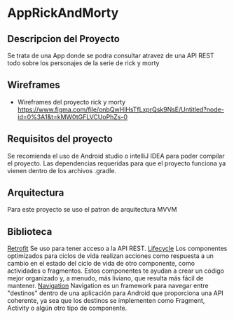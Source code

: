 # AppRickAndMorty

## Descripcion del Proyecto

Se trata de una App donde se podra consultar atravez de una API REST todo sobre los personajes de la serie de rick y morty


## Wireframes

- Wireframes del proyecto rick y morty https://www.figma.com/file/onbQwHlHsTfLxprQsk9NsE/Untitled?node-id=0%3A1&t=kMW0tGFLVCUoPhZs-0

## Requisitos del proyecto

Se recomienda el uso de Android studio o intelliJ IDEA para poder compilar el proyecto. Las dependencias requeridas para que el proyecto funciona ya
vienen dentro de los archivos .gradle.

## Arquitectura
Para este proyecto se uso el patron de arquitectura MVVM

## Biblioteca

[Retrofit](https://developer.android.com/kotlin/coroutines?hl=es-419) Se uso para tener acceso a la API REST.
[Lifecycle](https://developer.android.com/jetpack/androidx/releases/lifecycle?hl=es-419) Los componentes optimizados para ciclos de vida realizan acciones como respuesta a un cambio en el estado del ciclo de vida de otro componente, como actividades o fragmentos. Estos componentes te ayudan a crear un código mejor organizado y, a menudo, más liviano, que resulta más fácil de mantener.
[Navigation](https://developer.android.com/jetpack/androidx/releases/navigation) Navigation es un framework para navegar entre "destinos" dentro de una aplicación para Android que proporciona una API coherente, ya sea que los destinos se implementen como Fragment, Activity o algún otro tipo de componente.







